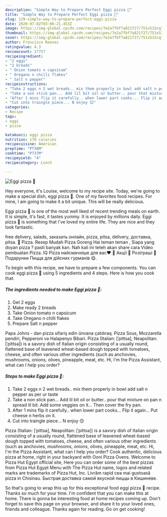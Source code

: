 ```yaml
---
description: "Simple Way to Prepare Perfect Eggi pizza 🍕"
title: "Simple Way to Prepare Perfect Eggi pizza 🍕"
slug: 129-simple-way-to-prepare-perfect-eggi-pizza
date: 2020-07-02T03:06:21.453Z
image: https://img-global.cpcdn.com/recipes/7e2a7fbf7a821f27/751x532cq70/eggi-pizza-🍕-recipe-main-photo.jpg
thumbnail: https://img-global.cpcdn.com/recipes/7e2a7fbf7a821f27/751x532cq70/eggi-pizza-🍕-recipe-main-photo.jpg
cover: https://img-global.cpcdn.com/recipes/7e2a7fbf7a821f27/751x532cq70/eggi-pizza-🍕-recipe-main-photo.jpg
author: Francisco Reeves
ratingvalue: 4.3
reviewcount: 17757
recipeingredient:
- "2 eggs"
- "2 breads"
- " Onion tomato n capsicum"
- " Oregano n chilli flakes"
- " Salt n pepper"
recipeinstructions:
- "Take 2 eggs n 2 wet breads.. mix them properly in bowl add salt n pepper as per ur taste"
- "Take a non stick pan... Add lil bit oil or butter.. pour that mixture on pan n spread lil bit. Add some veggies on it... Then cover the fry pan."
- "After 1 mins flip it carefully.. when lower part cooks... Flip it again... Put cheese n herbs on it."
- "Cut into traingle piece... N enjoy 😊"
categories:
- Recipe
tags:
- eggi
- pizza

katakunci: eggi pizza 
nutrition: 178 calories
recipecuisine: American
preptime: "PT38M"
cooktime: "PT37M"
recipeyield: "4"
recipecategory: Lunch

---
```



![Eggi pizza 🍕](https://img-global.cpcdn.com/recipes/7e2a7fbf7a821f27/751x532cq70/eggi-pizza-🍕-recipe-main-photo.jpg)

Hey everyone, it's Louise, welcome to my recipe site. Today, we're going to make a special dish, eggi pizza 🍕. One of my favorites food recipes. For mine, I am going to make it a bit unique. This will be really delicious.

Eggi pizza 🍕 is one of the most well liked of recent trending meals on earth. It is simple, it's fast, it tastes yummy. It is enjoyed by millions daily. Eggi pizza 🍕 is something that I've loved my entire life. They are nice and they look fantastic.

free delivery, salads, заказать онлайн, pizza, pitsa, delivery, доставка, pitsa. 🍕 Pizza. Resep Mudah Pizza Goreng Hai teman teman , Siapa yang doyan pizza ? pasti banyak kan. Nah kali ini teteh akan share cara Video pembuatan Pizza. IQ Pizza найсмачніше для вас❤️ 🍕 Акції 🍕 Розіграші 🍕Подарунки Пицца для дійсних гурманів 😋.


To begin with this recipe, we have to prepare a few components. You can cook eggi pizza 🍕 using 5 ingredients and 4 steps. Here is how you cook that.

<!--inarticleads1-->

##### The ingredients needed to make Eggi pizza 🍕:

1. Get 2 eggs
1. Make ready 2 breads
1. Take  Onion tomato n capsicum
1. Take  Oregano n chilli flakes
1. Prepare  Salt n pepper


Papa Johns - dan pizza sifariş edin ünvana çatdıraq. Pizza Sous, Mozzarella pendiri, Pepperoni və Halapenyo Bibəri. Pizza (Italian: [ˈpittsa], Neapolitan: [ˈpittsə]) is a savory dish of Italian origin consisting of a usually round, flattened base of leavened wheat-based dough topped with tomatoes, cheese, and often various other ingredients (such as anchovies, mushrooms, onions, olives, pineapple, meat, etc. Hi, I&#39;m the Pizza Assistant, what can I help you order? 

<!--inarticleads2-->

##### Steps to make Eggi pizza 🍕:

1. Take 2 eggs n 2 wet breads.. mix them properly in bowl add salt n pepper as per ur taste
1. Take a non stick pan... Add lil bit oil or butter.. pour that mixture on pan n spread lil bit. Add some veggies on it... Then cover the fry pan.
1. After 1 mins flip it carefully.. when lower part cooks... Flip it again... Put cheese n herbs on it.
1. Cut into traingle piece... N enjoy 😊


Pizza (Italian: [ˈpittsa], Neapolitan: [ˈpittsə]) is a savory dish of Italian origin consisting of a usually round, flattened base of leavened wheat-based dough topped with tomatoes, cheese, and often various other ingredients (such as anchovies, mushrooms, onions, olives, pineapple, meat, etc. Hi, I&#39;m the Pizza Assistant, what can I help you order? Cook authentic, delicious pizza at home, right in your backyard with Ooni Pizza Ovens. Welcome to Pizza Hut Egypt official site, Here you can order some of the best pizzas from Pizza Hut Egypt Menu with The Pizza Hut name, logos and related marks are trademarks of Pizza Hut, Inc. Livrăm rapid cea mai gustoasă pizza in Chisinau. Быстрая доставка самой вкусной пиццы в Кишиневе. 

So that's going to wrap this up for this exceptional food eggi pizza 🍕 recipe. Thanks so much for your time. I'm confident that you can make this at home. There is gonna be interesting food at home recipes coming up. Don't forget to save this page on your browser, and share it to your loved ones, friends and colleague. Thanks again for reading. Go on get cooking!
